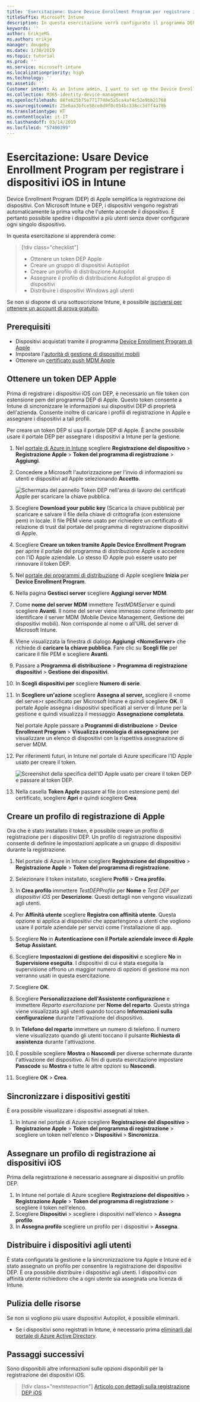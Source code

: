 ```yaml
---
title: 'Esercitazione: Usare Device Enrollment Program per registrare i dispositivi iOS in Intune'
titleSuffix: Microsoft Intune
description: In questa esercitazione verrà configurato il programma DEP di Apple per la registrazione dei dispositivi iOS in Intune.
keywords: ''
author: ErikjeMS
ms.author: erikje
manager: dougeby
ms.date: 1/30/2019
ms.topic: tutorial
ms.prod: ''
ms.service: microsoft-intune
ms.localizationpriority: high
ms.technology: ''
ms.assetid: ''
Customer intent: As an Intune admin, I want to set up the Device Enrollment Program so that users can automatically enroll in Intune.
ms.collection: M365-identity-device-management
ms.openlocfilehash: 88fe825b75e7717740e5a5ca4af4c52e9bb21768
ms.sourcegitcommit: 25e6aa3bfce58ce8d9f8c054bc338cc3dff4a78b
ms.translationtype: HT
ms.contentlocale: it-IT
ms.lasthandoff: 03/14/2019
ms.locfileid: "57400399"
---
```

# <a name="tutorial-use-the-device-enrollment-program-to-enroll-ios-devices-in-intune"></a>Esercitazione: Usare Device Enrollment Program per registrare i dispositivi iOS in Intune
Device Enrollment Program (DEP) di Apple semplifica la registrazione dei dispositivi. Con Microsoft Intune e DEP, i dispositivi vengono registrati automaticamente la prima volta che l'utente accende il dispositivo. È pertanto possibile spedire i dispositivi a più utenti senza dover configurare ogni singolo dispositivo. 

In questa esercitazione si apprenderà come:
> [!div class="checklist"]
> * Ottenere un token DEP Apple
> * Creare un gruppo di dispositivi Autopilot
> * Creare un profilo di distribuzione Autopilot
> * Assegnare il profilo di distribuzione Autopilot al gruppo di dispositivi
> * Distribuire i dispositivi Windows agli utenti

Se non si dispone di una sottoscrizione Intune, è possibile [iscriversi per ottenere un account di prova gratuito](free-trial-sign-up.md).

## <a name="prerequisites"></a>Prerequisiti
- Dispositivi acquistati tramite il programma [Device Enrollment Program di Apple](http://deploy.apple.com)
- Impostare l'[autorità di gestione di dispositivi mobili](mdm-authority-set.md)
- Ottenere un [certificato push MDM Apple](apple-mdm-push-certificate-get.md)

## <a name="get-an-apple-dep-token"></a>Ottenere un token DEP Apple
Prima di registrare i dispositivi iOS con DEP, è necessario un file token con estensione pem del programma DEP di Apple. Questo token consente a Intune di sincronizzare le informazioni sui dispositivi DEP di proprietà dell'azienda. Consente inoltre di caricare i profili di registrazione in Apple e assegnare i dispositivi a tali profili.

Per creare un token DEP si usa il portale DEP di Apple. È anche possibile usare il portale DEP per assegnare i dispositivi a Intune per la gestione.

1. Nel [portale di Azure in Intune](https://aka.ms/intuneportal) scegliere **Registrazione del dispositivo** > **Registrazione Apple** > **Token del programma di registrazione** > **Aggiungi**.

2. Concedere a Microsoft l'autorizzazione per l'invio di informazioni su utenti e dispositivi ad Apple selezionando **Accetto**.

   ![Schermata del pannello Token DEP nell'area di lavoro dei certificati Apple per scaricare la chiave pubblica.](./media/device-enrollment-program-enroll-ios-newui/add-enrollment-program-token-pane.png)

3. Scegliere **Download your public key** (Scarica la chiave pubblica) per scaricare e salvare il file della chiave di crittografia (con estensione pem) in locale. Il file PEM viene usato per richiedere un certificato di relazione di trust dal portale del programma di registrazione dispositivi di Apple.

4. Scegliere **Creare un token tramite Apple Device Enrollment Program** per aprire il portale del programma di distribuzione Apple e accedere con l'ID Apple aziendale. Lo stesso ID Apple può essere usato per rinnovare il token DEP.

5.  Nel [portale dei programmi di distribuzione](https://deploy.apple.com) di Apple scegliere **Inizia** per **Device Enrollment Program**.

4. Nella pagina **Gestisci server** scegliere **Aggiungi server MDM**.

5. Come **nome del server MDM** immettere *TestMDMServer* e quindi scegliere **Avanti**. Il nome del server viene immesso come riferimento per identificare il server MDM (Mobile Device Management, Gestione dei dispositivi mobili). Non corrisponde al nome o all'URL del server di Microsoft Intune.

6. Viene visualizzata la finestra di dialogo **Aggiungi &lt;NomeServer&gt;** che richiede di **caricare la chiave pubblica**. Fare clic su **Scegli file** per caricare il file PEM e scegliere **Avanti**.

6. Passare a **Programma di distribuzione** > **Programma di registrazione dispositivi** > **Gestione dei dispositivi**.
7. In **Scegli dispositivi per** scegliere **Numero di serie**. <!--ask Tiffany about this-->

8. In **Scegliere un'azione** scegliere **Assegna al server,** scegliere il &lt;nome del serve&gt;r specificato per Microsoft Intune e quindi scegliere **OK**. Il portale Apple assegna i dispositivi specificati al server di Intune per la gestione e quindi visualizza il messaggio **Assegnazione completata**.

   Nel portale Apple passare a **Programmi di distribuzione** &gt; **Device Enrollment Program** &gt; **Visualizza cronologia di assegnazione** per visualizzare un elenco di dispositivi con la rispettiva assegnazione di server MDM.

9. Per riferimenti futuri, in Intune nel portale di Azure specificare l'ID Apple usato per creare il token.

    ![Screenshot della specifica dell'ID Apple usato per creare il token DEP e passare al token DEP.](./media/device-enrollment-program-enroll-ios/image03.png)

10. Nella casella **Token Apple** passare al file (con estensione pem) del certificato, scegliere **Apri** e quindi scegliere **Crea**. 

## <a name="create-an-apple-enrollment-profile"></a>Creare un profilo di registrazione di Apple
Ora che è stato installato il token, è possibile creare un profilo di registrazione per i dispositivi DEP. Un profilo di registrazione dispositivi consente di definire le impostazioni applicate a un gruppo di dispositivi durante la registrazione.

1. Nel portale di Azure in Intune scegliere **Registrazione del dispositivo** > **Registrazione Apple** > **Token del programma di registrazione**.

2. Selezionare il token installato, scegliere **Profili** > **Crea profilo**.

3. In **Crea profilo** immettere *TestDEPProfile* per **Nome** e *Test DEP per dispositivi iOS* per **Descrizione**. Questi dettagli non vengono visualizzati agli utenti.

4. Per **Affinità utente** scegliere **Registra con affinità utente**. Questa opzione si applica ai dispositivi che appartengono a utenti che vogliono usare il portale aziendale per servizi come l'installazione di app.

5. Scegliere **No** in **Autenticazione con il Portale aziendale invece di Apple Setup Assistant**.

6. Scegliere **Impostazioni di gestione dei dispositivi** e scegliere **No** in **Supervisione eseguita**. I dispositivi di cui è stata eseguita la supervisione offrono un maggior numero di opzioni di gestione ma non verranno usati in questa esercitazione.

7. Scegliere **OK**.

8. Scegliere **Personalizzazione dell'Assistente configurazione** e immettere *Reparto esercitazione* per **Nome del reparto**. Questa stringa viene visualizzata agli utenti quando toccano **Informazioni sulla configurazione** durante l'attivazione del dispositivo.

9. In **Telefono del reparto** immettere un numero di telefono. Il numero viene visualizzato quando gli utenti toccano il pulsante **Richiesta di assistenza** durante l'attivazione.

10. È possibile scegliere **Mostra** o **Nascondi** per diverse schermate durante l'attivazione del dispositivo. Ai fini di questa esercitazione impostare **Passcode** su **Mostra** e tutte le altre opzioni su **Nascondi**.

11. Scegliere **OK** > **Crea**.

## <a name="sync-managed-devices"></a>Sincronizzare i dispositivi gestiti

È ora possibile visualizzare i dispositivi assegnati al token.

1. In Intune nel portale di Azure scegliere **Registrazione del dispositivo** > **Registrazione Apple** > **Token del programma di registrazione** > scegliere un token nell'elenco > **Dispositivi** > **Sincronizza**.

## <a name="assign-an-enrollment-profile-to-ios-devices"></a>Assegnare un profilo di registrazione ai dispositivi iOS

Prima della registrazione è necessario assegnare ai dispositivi un profilo DEP.

1. In Intune nel portale di Azure scegliere **Registrazione del dispositivo** > **Registrazione Apple** > **Token del programma di registrazione** > scegliere il token nell'elenco.
2. Scegliere **Dispositivi** > scegliere i dispositivi nell'elenco > **Assegna profilo**.
3. In **Assegna profilo** scegliere un profilo per i dispositivi > **Assegna**.

## <a name="distribute-devices-to-users"></a>Distribuire i dispositivi agli utenti

È stata configurata la gestione e la sincronizzazione tra Apple e Intune ed è stato assegnato un profilo per consentire la registrazione dei dispositivi DEP. È ora possibile distribuire i dispositivi agli utenti. I dispositivi con affinità utente richiedono che a ogni utente sia assegnata una licenza di Intune.

## <a name="clean-up-resources"></a>Pulizia delle risorse

Se non si vogliono più usare dispositivi Autopilot, è possibile eliminarli.

- Se i dispositivi sono registrati in Intune, è necessario prima [eliminarli dal portale di Azure Active Directory](devices-wipe.md#delete-devices-from-the-azure-active-directory-portal).

<!--ask tiffany how to do this-->

## <a name="next-steps"></a>Passaggi successivi

Sono disponibili altre informazioni sulle opzioni disponibili per la registrazione dei dispositivi iOS.

> [!div class="nextstepaction"]
> [Articolo con dettagli sulla registrazione DEP iOS](device-enrollment-program-enroll-ios.md)
